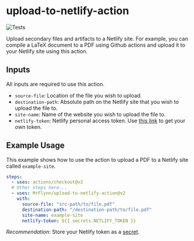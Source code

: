 # upload-to-netlify-action

![Tests](https://github.com/MrFlynn/upload-to-netlify-action/workflows/Tests/badge.svg)

Upload secondary files and artifacts to a Netlify site. For example, you can
compile a LaTeX document to a PDF using Github actions and upload it to your
Netlify site using this action.

## Inputs

All inputs are required to use this action.

- `source-file`: Location of the file you wish to upload.
- `destination-path`: Absolute path on the Netlify site that you wish to upload
  the file to.
- `site-name`: Name of the website you wish to upload the file to.
- `netlify-token`: Netlify personal access token. Use
  [this link](https://docs.netlify.com/accounts-and-billing/user-settings/#connect-with-other-applications)
  to get your own token.

## Example Usage

This example shows how to use the action to upload a PDF to a Netlify site
called `example-site`.

```yaml
steps:
  - uses: actions/checkout@v2
  # Other steps here...
  - uses: MrFlynn/upload-to-netlify-action@v2
    with:
      source-file: "src-path/to/file.pdf"
      destination-path: "/destination-path/to/file.pdf"
      site-name: example-site
      netlify-token: ${{ secrets.NETLIFY_TOKEN }}
```

_Recommendation_: Store your Netlify token as a
[secret](https://help.github.com/en/actions/configuring-and-managing-workflows/creating-and-storing-encrypted-secrets).
